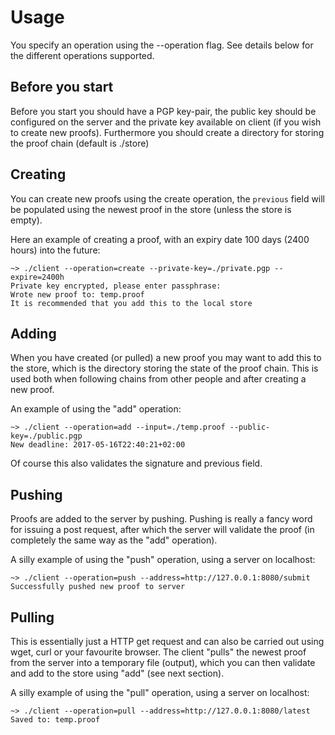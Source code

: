 # Usage

You specify an operation using the --operation flag.
See details below for the different operations supported.

## Before you start

Before you start you should have a PGP key-pair,
the public key should be configured on the server and
the private key available on client (if you wish to create new proofs).
Furthermore you should create a directory for storing the proof chain (default is ./store)

## Creating

You can create new proofs using the create operation,
the `previous` field will be populated using the newest proof in the store (unless the store is empty).

Here an example of creating a proof, with an expiry date 100 days (2400 hours) into the future:

```
~> ./client --operation=create --private-key=./private.pgp --expire=2400h
Private key encrypted, please enter passphrase:
Wrote new proof to: temp.proof
It is recommended that you add this to the local store
```

## Adding

When you have created (or pulled) a new proof you may want to add this to the store,
which is the directory storing the state of the proof chain.
This is used both when following chains from other people and after creating a new proof.

An example of using the "add" operation:

```
~> ./client --operation=add --input=./temp.proof --public-key=./public.pgp
New deadline: 2017-05-16T22:40:21+02:00
```

Of course this also validates the signature and previous field.

## Pushing

Proofs are added to the server by pushing.
Pushing is really a fancy word for issuing a post request, after which the server will validate the proof (in completely the same way as the "add" operation).

A silly example of using the "push" operation, using a server on localhost:

```
~> ./client --operation=push --address=http://127.0.0.1:8080/submit
Successfully pushed new proof to server
```

## Pulling

This is essentially just a HTTP get request and can also be carried out using wget, curl or your favourite browser.
The client "pulls" the newest proof from the server into a temporary file (output),
which you can then validate and add to the store using "add" (see next section).

A silly example of using the "pull" operation, using a server on localhost:

```
~> ./client --operation=pull --address=http://127.0.0.1:8080/latest
Saved to: temp.proof
```
